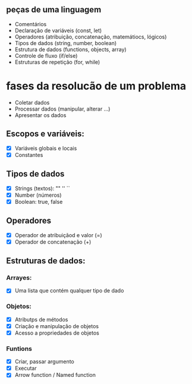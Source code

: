 ## peças de uma linguagem

- Comentários
- Declaração de variáveis (const, let)
- Operadores (atribuição, concatenação, matemátiocs, lógicos)
- Tipos de dados (string, number, boolean)
- Estrutura de dados (functions, objects, array)
- Controle de fluxo (if/else)
- Estruturas de repetição (for, while)

# fases da resolucão de um problema

- Coletar dados
- Processar dados (manipular, alterar ...)
- Apresentar os dados

## Escopos e variáveis:

- [x] Variáveis globais e locais
- [x] Constantes

## Tipos de dados

- [x] Strings (textos): "" '' ``
- [x] Number (números)
- [x] Boolean: true, false

## Operadores

- [x] Operador de atribuiçãod e valor (=)
- [x] Operador de concatenação (+)

## Estruturas de dados:

### Arrayes:

- [x] Uma lista que contém qualquer tipo de dado

### Objetos:

- [x] Atributps de métodos
- [x] Criação e manipulação de objetos
- [x] Acesso a propriedades de objetos

### Funtions

- [x] Criar, passar argumento
- [x] Executar
- [x] Arrow function / Named function
